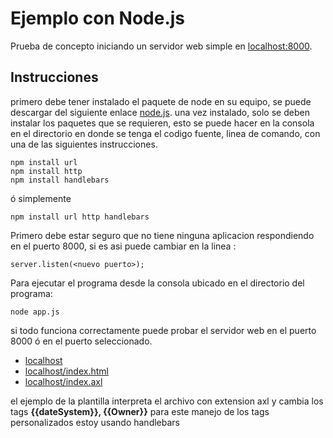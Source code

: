 Ejemplo con Node.js
===================

Prueba de concepto iniciando un servidor web simple en  [localhost:8000](http://localhost:8000).

## Instrucciones
primero debe tener instalado el paquete de node en su equipo, se puede descargar del siguiente enlace [node.js](http://nodejs.org/download/).
una vez instalado, solo se deben instalar los paquetes que se requieren, esto se puede hacer en la consola en el directorio en donde se tenga el codigo fuente, linea de comando, con una de las siguientes instrucciones.

    npm install url
    npm install http
    npm install handlebars
    
ó simplemente
    
    npm install url http handlebars

Primero debe estar seguro que no tiene ninguna aplicacion respondiendo en el puerto 8000, si es asi puede cambiar en la linea :

    server.listen(<nuevo puerto>);

Para ejecutar el programa desde la consola ubicado en el directorio del programa:

    node app.js
    
si todo funciona correctamente puede probar el servidor web en el puerto 8000 ó en el puerto seleccionado.

 * [localhost](http://localhost:8000)
 * [localhost/index.html](http://localhost:8000/index.html)
 * [localhost/index.axl](http://localhost:8000/index.axl)
 
 el ejemplo de la plantilla interpreta el archivo con extension axl y cambia los tags **{{dateSystem}}, {{Owner}}** para este manejo de los tags personalizados estoy usando handlebars   
